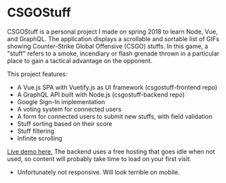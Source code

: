 # CSGOStuff

CSGOStuff is a personal project I made on spring 2018 to learn Node, Vue, and GraphQL.
The application displays a scrollable and sortable list of GIFs showing Counter-Strike Global Offensive (CSGO) stuffs. In this game, a "stuff" refers to a smoke, incendiary or flash grenade thrown in a particular place to gain a tactical advantage on the opponent.

This project features:
- A Vue.js SPA with Vuetify.js as UI framework (csgostuff-frontend repo)
- A GraphQL API built with Node.js (csgostuff-backend repo)
- Google Sign-In implementation
- A voting system for connected users
- A form for connected users to submit new stuffs, with field validation
- Stuff sorting based on their score
- Stuff filtering
- Infinite scrolling

[Live demo here.](https://kindhearted-battle.surge.sh/#/) The backend uses a free hosting that goes idle when not used, so content will probably take time to load on your first visit.

- Unfortunately not responsive. Will look terrible on mobile.
